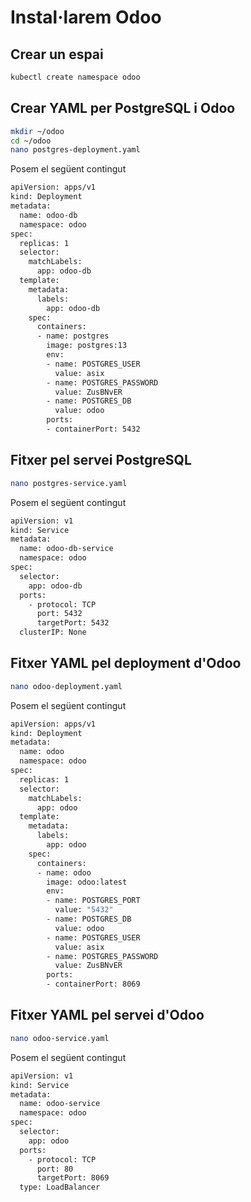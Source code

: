 # Instal·larem Odoo
## Crear un espai
```bash
kubectl create namespace odoo
```
## Crear YAML per PostgreSQL i Odoo

```bash
mkdir ~/odoo
cd ~/odoo
nano postgres-deployment.yaml
```
Posem el següent contingut
```bash
apiVersion: apps/v1
kind: Deployment
metadata:
  name: odoo-db
  namespace: odoo
spec:
  replicas: 1
  selector:
    matchLabels:
      app: odoo-db
  template:
    metadata:
      labels:
        app: odoo-db
    spec:
      containers:
      - name: postgres
        image: postgres:13
        env:
        - name: POSTGRES_USER
          value: asix
        - name: POSTGRES_PASSWORD
          value: ZusBNvER
        - name: POSTGRES_DB
          value: odoo
        ports:
        - containerPort: 5432
```

## Fitxer pel servei PostgreSQL
```bash
nano postgres-service.yaml
```

Posem el següent contingut
```bash
apiVersion: v1
kind: Service
metadata:
  name: odoo-db-service
  namespace: odoo
spec:
  selector:
    app: odoo-db
  ports:
    - protocol: TCP
      port: 5432
      targetPort: 5432
  clusterIP: None
```

## Fitxer YAML pel deployment d'Odoo
```bash
nano odoo-deployment.yaml
```

Posem el següent contingut
```bash
apiVersion: apps/v1
kind: Deployment
metadata:
  name: odoo
  namespace: odoo
spec:
  replicas: 1
  selector:
    matchLabels:
      app: odoo
  template:
    metadata:
      labels:
        app: odoo
    spec:
      containers:
      - name: odoo
        image: odoo:latest
        env:
        - name: POSTGRES_PORT
          value: "5432"
        - name: POSTGRES_DB
          value: odoo
        - name: POSTGRES_USER
          value: asix
        - name: POSTGRES_PASSWORD
          value: ZusBNvER
        ports:
        - containerPort: 8069

```

## Fitxer YAML pel servei d'Odoo
```bash
nano odoo-service.yaml
```

Posem el següent contingut
```bash
apiVersion: v1
kind: Service
metadata:
  name: odoo-service
  namespace: odoo
spec:
  selector:
    app: odoo
  ports:
    - protocol: TCP
      port: 80
      targetPort: 8069
  type: LoadBalancer

```
